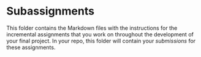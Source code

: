 # Subassignments

This folder contains the Markdown files with the instructions for the incremental assignments that you work on throughout the development of your final project. In your repo, this folder will contain your _submissions_ for these assignments.
